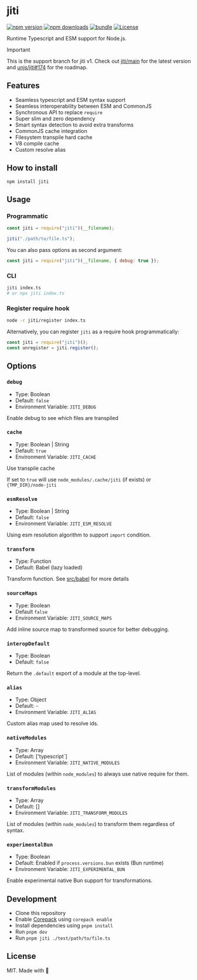 # jiti

[![npm version][npm-version-src]][npm-version-href]
[![npm downloads][npm-downloads-src]][npm-downloads-href]
[![bundle][bundle-src]][bundle-href]
[![License][license-src]][license-href]

Runtime Typescript and ESM support for Node.js.

> [!IMPORTANT]
> This is the support branch for jiti v1. Check out [jiti/main](https://github.com/unjs/jiti/tree/main) for the latest version and [unjs/jiti#174](https://github.com/unjs/jiti/issues/174) for the roadmap.

## Features

- Seamless typescript and ESM syntax support
- Seamless interoperability between ESM and CommonJS
- Synchronous API to replace `require`
- Super slim and zero dependency
- Smart syntax detection to avoid extra transforms
- CommonJS cache integration
- Filesystem transpile hard cache
- V8 compile cache
- Custom resolve alias

## How to install
`npm install jiti`

## Usage

### Programmatic

```js
const jiti = require("jiti")(__filename);

jiti("./path/to/file.ts");
```

You can also pass options as second argument:

```js
const jiti = require("jiti")(__filename, { debug: true });
```

### CLI

```bash
jiti index.ts
# or npx jiti index.ts
```

### Register require hook

```bash
node -r jiti/register index.ts
```

Alternatively, you can register `jiti` as a require hook programmatically:

```js
const jiti = require("jiti")();
const unregister = jiti.register();
```

## Options

### `debug`

- Type: Boolean
- Default: `false`
- Environment Variable: `JITI_DEBUG`

Enable debug to see which files are transpiled

### `cache`

- Type: Boolean | String
- Default: `true`
- Environment Variable: `JITI_CACHE`

Use transpile cache

If set to `true` will use `node_modules/.cache/jiti` (if exists) or `{TMP_DIR}/node-jiti`

### `esmResolve`

- Type: Boolean | String
- Default: `false`
- Environment Variable: `JITI_ESM_RESOLVE`

Using esm resolution algorithm to support `import` condition.

### `transform`

- Type: Function
- Default: Babel (lazy loaded)

Transform function. See [src/babel](./src/babel.ts) for more details

### `sourceMaps`

- Type: Boolean
- Default `false`
- Environment Variable: `JITI_SOURCE_MAPS`

Add inline source map to transformed source for better debugging.

### `interopDefault`

- Type: Boolean
- Default: `false`

Return the `.default` export of a module at the top-level.

### `alias`

- Type: Object
- Default: -
- Environment Variable: `JITI_ALIAS`

Custom alias map used to resolve ids.

### `nativeModules`

- Type: Array
- Default: ['typescript`]
- Environment Variable: `JITI_NATIVE_MODULES`

List of modules (within `node_modules`) to always use native require for them.

### `transformModules`

- Type: Array
- Default: []
- Environment Variable: `JITI_TRANSFORM_MODULES`

List of modules (within `node_modules`) to transform them regardless of syntax.

### `experimentalBun`

- Type: Boolean
- Default: Enabled if `process.versions.bun` exists (Bun runtime)
- Environment Variable: `JITI_EXPERIMENTAL_BUN`

Enable experimental native Bun support for transformations.

## Development

- Clone this repository
- Enable [Corepack](https://github.com/nodejs/corepack) using `corepack enable`
- Install dependencies using `pnpm install`
- Run `pnpm dev`
- Run `pnpm jiti ./test/path/to/file.ts`

## License

MIT. Made with 💖

<!-- Badged -->

[npm-version-src]: https://img.shields.io/npm/v/jiti?style=flat&colorA=18181B&colorB=F0DB4F
[npm-version-href]: https://npmjs.com/package/jiti
[npm-downloads-src]: https://img.shields.io/npm/dm/jiti?style=flat&colorA=18181B&colorB=F0DB4F
[npm-downloads-href]: https://npmjs.com/package/jiti
[bundle-src]: https://img.shields.io/bundlephobia/minzip/jiti?style=flat&colorA=18181B&colorB=F0DB4F
[bundle-href]: https://bundlephobia.com/result?p=h3
[license-src]: https://img.shields.io/github/license/unjs/jiti.svg?style=flat&colorA=18181B&colorB=F0DB4F
[license-href]: https://github.com/unjs/jiti/blob/main/LICENSE
